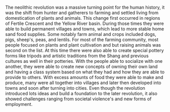The neolithic revolution was a massive turning point for the human history, it was the shift from hunter and gatherers to farming and settled living from domestication of plants and animals. This change first occurred in regions of Fertile Crescent and the Yellow River basin. During those times they were able to build permanent villages and towns, which lead to more stable home sand food supplies. Some notably farm animal and crops included dogs, pigs, sheep's, peas, and lentils. For most of the farming community, most people focused on plants and plant cultivation and but raising animals was second on the list. At this time there were also able to create special pottery forms like tripods and artistic traditions from the Shang and previous cultures as well in their potteries. With the people able to socialize with one another, they were able to create new concepts of owning their own land and having a class system based on what they had and how they are able to provide to others. With excess amounts of food they were able to make and produce, many were all together into villages and later then developed into towns and soon after turning into cities. Even though the revolution introduced lots ideas and build a foundation to the later revolution, it also showed challenges ranging from societal violence's and new forms of employment. 